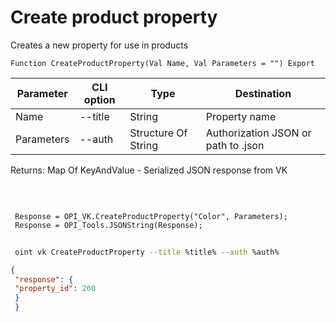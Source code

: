 ﻿---
sidebar_position: 2
---

# Create product property
 Creates a new property for use in products



`Function CreateProductProperty(Val Name, Val Parameters = "") Export`

 | Parameter | CLI option | Type | Destination |
 |-|-|-|-|
 | Name | --title | String | Property name |
 | Parameters | --auth | Structure Of String | Authorization JSON or path to .json |

 
 Returns: Map Of KeyAndValue - Serialized JSON response from VK 

<br/>




```bsl title="Code example"
 
 Response = OPI_VK.CreateProductProperty("Color", Parameters);
 Response = OPI_Tools.JSONString(Response);
```
	


```sh title="CLI command example"
 
 oint vk CreateProductProperty --title %title% --auth %auth%

```

```json title="Result"
{
 "response": {
 "property_id": 260
 }
 }
```
